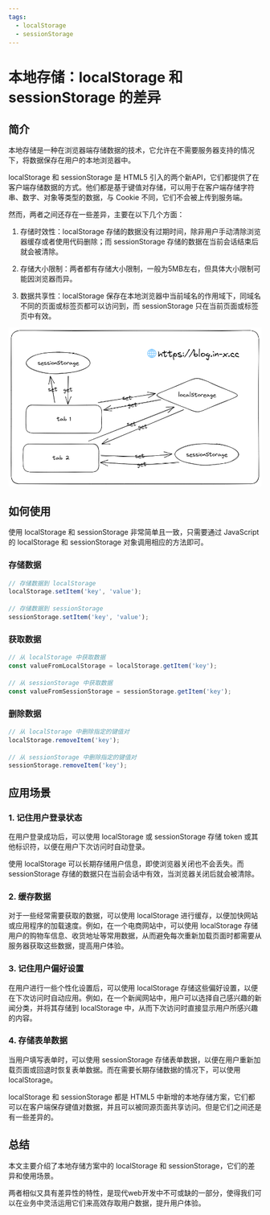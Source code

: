 ```yaml
---
tags:
  - localStorage
  - sessionStorage
---
```


# 本地存储：localStorage 和 sessionStorage 的差异

## 简介

本地存储是一种在浏览器端存储数据的技术，它允许在不需要服务器支持的情况下，将数据保存在用户的本地浏览器中。

localStorage 和 sessionStorage 是 HTML5 引入的两个新API，它们都提供了在客户端存储数据的方式。他们都是基于键值对存储，可以用于在客户端存储字符串、数字、对象等类型的数据，与 Cookie 不同，它们不会被上传到服务端。

然而，两者之间还存在一些差异，主要在以下几个方面：

1. 存储时效性：localStorage 存储的数据没有过期时间，除非用户手动清除浏览器缓存或者使用代码删除；而 sessionStorage 存储的数据在当前会话结束后就会被清除。

2. 存储大小限制：两者都有存储大小限制，一般为5MB左右，但具体大小限制可能因浏览器而异。

3. 数据共享性：localStorage 保存在本地浏览器中当前域名的作用域下，同域名不同的页面或标签页都可以访问到，而 sessionStorage 只在当前页面或标签页中有效。

![localstorage-sessionstorage-scope.excalidraw](/img/localstorage-sessionstorage-scope.excalidraw.png)

## 如何使用

使用 localStorage 和 sessionStorage 非常简单且一致，只需要通过 JavaScript 的 localStorage 和 sessionStorage 对象调用相应的方法即可。

### 存储数据

```js
// 存储数据到 localStorage
localStorage.setItem('key', 'value');

// 存储数据到 sessionStorage
sessionStorage.setItem('key', 'value');
```

### 获取数据

```js
// 从 localStorage 中获取数据
const valueFromLocalStorage = localStorage.getItem('key');

// 从 sessionStorage 中获取数据
const valueFromSessionStorage = sessionStorage.getItem('key');
```

### 删除数据

```js
// 从 localStorage 中删除指定的键值对
localStorage.removeItem('key');

// 从 sessionStorage 中删除指定的键值对
sessionStorage.removeItem('key');
```

## 应用场景

### 1. 记住用户登录状态

在用户登录成功后，可以使用 localStorage 或 sessionStorage 存储 token 或其他标识符，以便在用户下次访问时自动登录。

使用 localStorage 可以长期存储用户信息，即使浏览器关闭也不会丢失。而 sessionStorage 存储的数据只在当前会话中有效，当浏览器关闭后就会被清除。

### 2. 缓存数据

对于一些经常需要获取的数据，可以使用 localStorage 进行缓存，以便加快网站或应用程序的加载速度。例如，在一个电商网站中，可以使用 localStorage 存储用户的购物车信息、收货地址等常用数据，从而避免每次重新加载页面时都需要从服务器获取这些数据，提高用户体验。

### 3. 记住用户偏好设置

在用户进行一些个性化设置后，可以使用 localStorage 存储这些偏好设置，以便在下次访问时自动应用。例如，在一个新闻网站中，用户可以选择自己感兴趣的新闻分类，并将其存储到 localStorage 中，从而下次访问时直接显示用户所感兴趣的内容。

### 4. 存储表单数据

当用户填写表单时，可以使用 sessionStorage 存储表单数据，以便在用户重新加载页面或回退时恢复表单数据。而在需要长期存储数据的情况下，可以使用 localStorage。

localStorage 和 sessionStorage 都是 HTML5 中新增的本地存储方案，它们都可以在客户端保存键值对数据，并且可以被同源页面共享访问。但是它们之间还是有一些差异的。

## 总结

本文主要介绍了本地存储方案中的 localStorage 和 sessionStorage，它们的差异和使用场景。

两者相似又具有差异性的特性，是现代web开发中不可或缺的一部分，使得我们可以在业务中灵活运用它们来高效存取用户数据，提升用户体验。
